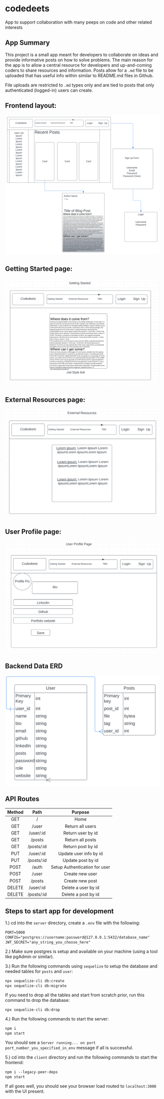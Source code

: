# codedeets
App to support collaboration with many peeps on code and other related interests

## App Summary
This project is a small app meant for developers to collaborate on ideas and provide
informative posts on how to solve problems. The main reason for the app is to allow
a central resource for developers and up-and-coming coders to share resources and
information. Posts allow for a `.md` file to be uploaded that has useful info within
similar to README.md files in Github.

File uploads are restricted to `.md` types only and are tied to posts that only
authenticated (logged-in) users can create.

## Frontend layout:
<img src="./assets/frontend_page_views.svg">

## Getting Started page:
<img src="./assets/Getting Started Mock-up.png">

## External Resources page:
<img src="./assets/External Resources.png">

## User Profile page:
<img src="./assets/User Profile.png">

## Backend Data ERD
<img src="./assets/backend_data_ERD.svg">

## API Routes
| Method |           Path           |                      Purpose                     |
|:------:|:------------------------:|:------------------------------------------------:|
|   GET  |            /             |                        Home                      |
|   GET  |          /user           |                  Return all users                |
|   GET  |        /user/:id         |                  Return user by id               |
|   GET  |          /posts          |                  Return all posts                |
|   GET  |        /posts/:id        |                  Return post by id               |
|   PUT  |        /user/:id         |                Update user info by id            |
|   PUT  |        /posts/:id        |                  Update post by id               |
|  POST  |          /auth           |            Setup Authentication for user         |
|  POST  |          /user           |                   Create new user                |
|  POST  |          /posts          |                   Create new post                |
| DELETE |        /user/:id         |                 Delete a user by id              |
| DELETE |        /posts/:id        |                 Delete a post by id              |

## Steps to start app for development

1.) cd into the `server` directory, create a `.env` file with the following:

```
PORT=5000
CONFIG="postgres://username:password@127.0.0.1:5432/database_name"
JWT_SECRET="any_string_you_choose_here"
```

2.) Make sure postgres is setup and available on your machine (using a tool like pgAdmin or similar).

3.) Run the following commands using `sequelize` to setup the database and needed tables for `posts` and `user`:

```
npx sequelize-cli db:create
npx sequelize-cli db:migrate
```

If you need to drop all the tables and start from scratch prior, run this command to drop the database:

```
npx sequelize-cli db:drop
```

4.) Run the following commands to start the server:

```
npm i
npm start
```

You should see a `Server running... on port port_number_you_specified_in_env` message if all is successful.

5.) cd into the `client` directory and run the following commands to start the frontend:

```
npm i --legacy-peer-deps
npm start
```

If all goes well, you should see your browser load routed to `localhost:3000` with the UI present.



